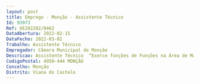 ```yaml
--- 
layout: post
title: Emprego - Monção - Assistente Técnico
Id: 93973
Ref: OE202202/0462
DataAbertura: 2022-02-15
DataFecho: 2022-03-02
Trabalho: Assistente Técnico
Empregador: Câmara Municipal de Monção
Descricao: Assistente Técnico  “Exerce funções de Funções na Área de Manutenção de Equipamentos do Município de Monção e de Aprovisionamento e Stock. Exerce funções de análise e controlo de qualidade da água de Equipamentos Municipais.”
CodigoPostal: 4950-444 MONÇÃO
Concelho: Monção
Distrito: Viana do Castelo
--- 
```

